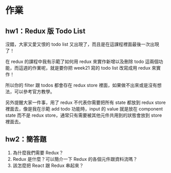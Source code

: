# 作業

## hw1：Redux 版 Todo List

沒錯，大家又愛又恨的 todo list 又出現了，而且是在這課程裡面最後一次出現了！

在 redux 的課程中我有示範了如何用 redux 來實作新增以及刪除 todo 這兩個功能，而這週的作業呢，就是要你把 week21 寫的 todo list 改寫成用 redux 來實作！

所以你的 filter 跟 todos 都會存在 redux store 裡面，如果做不出來或是沒有想法，可以參考官方教學。

另外提醒大家一件事，用了 redux 不代表你需要把所有 state 都放到 redux store 裡面去，像是我在示範 add todo 功能時，input 的 value 就是放在 component state 而不是 redux store，通常只有需要被其他元件共用到的狀態會放到 store 裡面去。

## hw2：簡答題

1. 為什麼我們需要 Redux？
2. Redux 是什麼？可以簡介一下 Redux 的各個元件跟資料流嗎？
3. 該怎麼把 React 跟 Redux 串起來？
